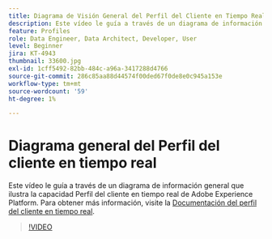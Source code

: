 ```yaml
---
title: Diagrama de Visión General del Perfil del Cliente en Tiempo Real
description: Este vídeo le guía a través de un diagrama de información general que ilustra la capacidad Perfil del cliente en tiempo real de Adobe Experience Platform.
feature: Profiles
role: Data Engineer, Data Architect, Developer, User
level: Beginner
jira: KT-4943
thumbnail: 33600.jpg
exl-id: 1cff5492-82bb-484c-a96a-3417288d4766
source-git-commit: 286c85aa88d44574f00ded67f0de8e0c945a153e
workflow-type: tm+mt
source-wordcount: '59'
ht-degree: 1%

---
```


# Diagrama general del Perfil del cliente en tiempo real

Este vídeo le guía a través de un diagrama de información general que ilustra la capacidad Perfil del cliente en tiempo real de Adobe Experience Platform. Para obtener más información, visite la [Documentación del perfil del cliente en tiempo real](https://experienceleague.adobe.com/docs/experience-platform/profile/home.html?lang=es).

>[!VIDEO](https://video.tv.adobe.com/v/36788?learn=on&enablevpops&captions=spa)
